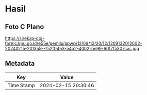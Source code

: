 # Hasil

## Foto C Plano

https://sirekap-obj-formc.kpu.go.id/e55e/pemilu/ppwp/12/09/13/20/12/1209132012002-20240215-201358--152f04e3-54a2-4002-be99-60f7f5307cac.jpg


## Metadata

| Key        | Value               |
| ---------- | ------------------- |
| Time Stamp | 2024-02-15 20:30:46 |



